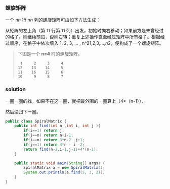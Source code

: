 ### 螺旋矩阵

一个 n*n* 行 n*n* 列的螺旋矩阵可由如下方法生成：

从矩阵的左上角（第 11 行第 11 列）出发，初始时向右移动；如果前方是未曾经过的格子，则继续前进，否则右转；重复上述操作直至经过矩阵中所有格子。根据经过顺序，在格子中依次填入 1, 2, 3, ... , n^21,2,3,...,*n*2，便构成了一个螺旋矩阵。

> 下图是一个 **n=4** 时的螺旋矩阵。
>
> ```shell
>  1     2     3     4
> 12    13    14     5
> 11    16    15     6
> 10     9     8     7
> ```

### solution

一圈一圈的找，如果不在这一圈，就把最外围的一圈算上（4*（n-1）），

然后递归下一圈。

```java
public class SpiralMatrix {
    public int find(int n ,int i, int j ){
        if(i==1) return j;
        if(j==n) return n+i-1;
        if(i==n) return 3*n-2 -j+1;
        if(j==1) return 4*n - i -2;
        return find(n-2,i-1,j-1)+4*(n-1);
    }

    public static void main(String[] args) {
        SpiralMatrix a = new SpiralMatrix();
        System.out.println(a.find(5, 3, 2));
    }
}
```